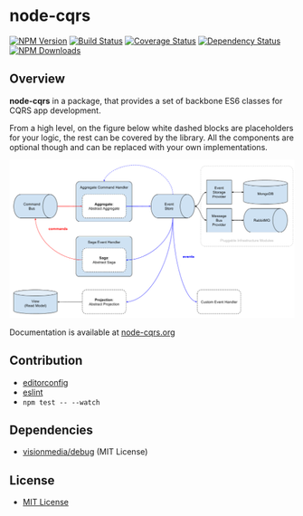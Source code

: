 node-cqrs
=========

[![NPM Version](https://img.shields.io/npm/v/node-cqrs.svg)](https://www.npmjs.com/package/node-cqrs)
[![Build Status](https://secure.travis-ci.org/snatalenko/node-cqrs.svg?branch=master)](http://travis-ci.org/snatalenko/node-cqrs)
[![Coverage Status](https://coveralls.io/repos/github/snatalenko/node-cqrs/badge.svg?branch=master)](https://coveralls.io/github/snatalenko/node-cqrs?branch=master)
[![Dependency Status](https://gemnasium.com/badges/github.com/snatalenko/node-cqrs.svg)](https://gemnasium.com/github.com/snatalenko/node-cqrs)
[![NPM Downloads](https://img.shields.io/npm/dm/node-cqrs.svg)](https://www.npmjs.com/package/node-cqrs)

## Overview

**node-cqrs** in a package, that provides a set of backbone ES6 classes for CQRS app development. 

From a high level, on the figure below white dashed blocks are placeholders for your logic, the rest can be covered by the library. All the components are optional though and can be replaced with your own implementations.

![Overview](docs/Images/node-cqrs-components.png)

Documentation is available at [node-cqrs.org](https://www.node-cqrs.org)


## Contribution

* [editorconfig](http://editorconfig.org)
* [eslint](http://eslint.org)
* `npm test -- --watch`


## Dependencies

-	[visionmedia/debug](https://github.com/visionmedia/debug) (MIT License)


## License

* [MIT License](https://github.com/snatalenko/node-cqrs/blob/master/LICENSE)
